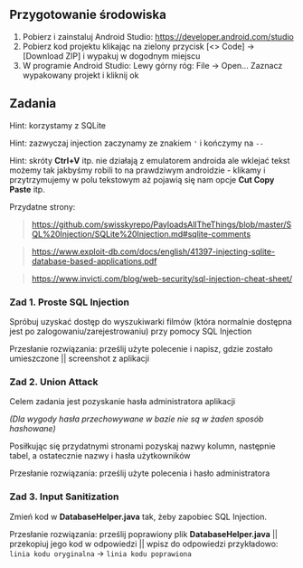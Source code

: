 ## Przygotowanie środowiska
1. Pobierz i zainstaluj Android Studio: https://developer.android.com/studio
2. Pobierz kod projektu klikając na zielony przycisk [<> Code] -> [Download ZIP] i wypakuj w dogodnym miejscu
3. W programie Android Studio:
  Lewy górny róg: File -> Open...
  Zaznacz wypakowany projekt i kliknij ok
  
## Zadania

Hint: korzystamy z SQLite

Hint: zazwyczaj injection zaczynamy ze znakiem ```'``` i kończymy na ```--```

Hint: skróty **Ctrl+V** itp. nie działają z emulatorem androida ale wklejać tekst możemy tak jakbyśmy robili to na prawdziwym androidzie - klikamy i przytrzymujemy w polu tekstowym aż pojawią się nam opcje **Cut Copy Paste** itp.

Przydatne strony:
  > https://github.com/swisskyrepo/PayloadsAllTheThings/blob/master/SQL%20Injection/SQLite%20Injection.md#sqlite-comments
  
  > https://www.exploit-db.com/docs/english/41397-injecting-sqlite-database-based-applications.pdf
  
  > https://www.invicti.com/blog/web-security/sql-injection-cheat-sheet/
  
### Zad 1. Proste SQL Injection
  Spróbuj uzyskać dostęp do wyszukiwarki filmów (która normalnie dostępna jest po zalogowaniu/zarejestrowaniu) przy pomocy SQL Injection
  
  Przesłanie rozwiązania: prześlij użyte polecenie i napisz, gdzie zostało umieszczone || screenshot z aplikacji
  
 
### Zad 2. Union Attack
  Celem zadania jest pozyskanie hasła administratora aplikacji 
  
  *(Dla wygody hasła przechowywane w bazie nie są w żaden sposób hashowane)*
  
  Posiłkując się przydatnymi stronami pozyskaj nazwy kolumn, następnie tabel, a ostatecznie nazwy i hasła użytkowników
  
  Przesłanie rozwiązania: prześlij użyte polecenia i hasło administratora
  
### Zad 3. Input Sanitization
  Zmień kod w **DatabaseHelper.java** tak, żeby zapobiec SQL Injection.
  
  Przesłanie rozwiązania: prześlij poprawiony plik **DatabaseHelper.java** || przekopiuj jego kod w odpowiedzi || wpisz do odpowiedzi przykładowo: 
  ```linia kodu oryginalna``` -> ```linia kodu poprawiona```
  

